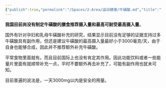```yaml
---
{"publish":true,"permalink":"/Spaces/2-Area/运动健康/牛磺酸.md","title":"牛磺酸","created":"2022-09-23","modified":"2023-03-14","published":"2025-07-29T23:04:11.288+08:00","cssclasses":""}
---
```



**我国目前尚没有制定牛磺酸的膳食推荐摄入量和最高可耐受最高摄入量**。

国外有针对孕妇和乳母牛磺酸补充的研究，结果显示目前没有足够的证据支持过多牛磺酸具有副作用，但还是建议牛磺酸的最高摄入量最好小于3000毫克/天，由于自身也能够合成，因此并不推荐额外补充牛磺酸。

平常食物里面就有。而且目前国际上也没有肯定其作用。因此功能饮料或者一些能量片里面有就顺带补充一点，平时不要额外再去补充了，可能有副作用也犹未可知。

目前普遍的说法是，一天3000mg以内是安全的用量。